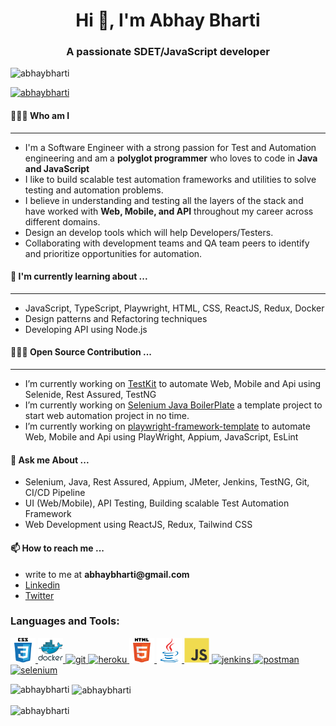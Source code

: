 <h1 align="center">Hi 👋, I'm Abhay Bharti</h1>
<h3 align="center">A passionate SDET/JavaScript developer</h3>

<p align="left"> <img src="https://komarev.com/ghpvc/?username=abhaybharti&label=Profile%20views&color=0e75b6&style=flat" alt="abhaybharti" /> </p>

<p align="left"> <a href="https://github.com/ryo-ma/github-profile-trophy"><img src="https://github-profile-trophy.vercel.app/?username=abhaybharti" alt="abhaybharti" /></a> </p>

<!-- <p align="left"> <a href="https://twitter.com/abhaybharti" target="blank"><img src="https://img.shields.io/twitter/follow/abhaybharti?logo=twitter&style=for-the-badge" alt="abhaybharti" /></a> </p> -->

<h4>👨🏻‍💻 Who am I</h4>
<hr>
<ul>
 <li>I'm a Software Engineer with a strong passion for Test and Automation engineering and am a <strong>polyglot programmer</strong> who loves to code in <strong>Java and JavaScript</strong> </li>
<li>I like to build scalable test automation frameworks and utilities to solve testing and automation problems.</li>
<li>I believe in understanding and testing all the layers of the stack and have worked with <strong>Web, Mobile, and API</strong> throughout my career across different domains.</li>
<li>Design an develop tools which will help Developers/Testers.</li>
<li> Collaborating with development teams and QA team peers to identify and prioritize opportunities for automation.</li>

</ul>
<h4>🌱 I'm currently learning about ...</h4>
<hr>
<ul>
<li>
 JavaScript, TypeScript, Playwright, HTML, CSS, ReactJS, Redux, Docker</li>
<li>Design patterns and Refactoring techniques</li>

<li>Developing API using Node.js</li>
</ul>
</ul>
<h4>👨🏻‍🏫  Open Source Contribution ...</h4>
<hr>
<ul>
<li>
  I’m currently working on <a href="https://github.com/abhaybharti/TestKit/" target="blank">TestKit</a> to automate Web, Mobile and Api using Selenide, Rest Assured, TestNG</li>
<li>I’m currently working on <a href="https://github.com/abhaybharti/Selenium-Java-BoilerPlate/">Selenium Java BoilerPlate</a> a template project to start web automation project in no time. </li>
 <li>
  I’m currently working on <a href="https://github.com/abhaybharti/playwright-framework-template/" target="blank">playwright-framework-template</a> to automate Web, Mobile and Api using PlayWright, Appium, JavaScript, EsLint</li>

</ul>
<h4>💬  Ask me About ...</h4>

<ul><li> Selenium, Java, Rest Assured, Appium, JMeter, Jenkins, TestNG, Git, CI/CD Pipeline </li>
<li> UI (Web/Mobile), API Testing, Building scalable Test Automation Framework </li>
<li> Web Development using ReactJS, Redux, Tailwind CSS </li>
</ul>
<h4>📫  How to reach me ...</h4>
<ul><li>write to me at <strong>abhaybharti@gmail.com</strong></li>
<li><a href="https://www.linkedin.com/in/abhaybharti/" target="blank">Linkedin</a></li>
<li><a href="https://twitter.com/abhaybharti/" target="blank">Twitter</a></li>
</ul>

<h3 align="left">Languages and Tools:</h3>
<p align="left"> <a href="https://www.w3schools.com/css/" target="_blank" rel="noreferrer"> <img src="https://raw.githubusercontent.com/devicons/devicon/master/icons/css3/css3-original-wordmark.svg" alt="css3" width="40" height="40"/> </a> <a href="https://www.docker.com/" target="_blank" rel="noreferrer"> <img src="https://raw.githubusercontent.com/devicons/devicon/master/icons/docker/docker-original-wordmark.svg" alt="docker" width="40" height="40"/> </a> <a href="https://git-scm.com/" target="_blank" rel="noreferrer"> <img src="https://www.vectorlogo.zone/logos/git-scm/git-scm-icon.svg" alt="git" width="40" height="40"/> </a> <a href="https://heroku.com" target="_blank" rel="noreferrer"> <img src="https://www.vectorlogo.zone/logos/heroku/heroku-icon.svg" alt="heroku" width="40" height="40"/> </a> <a href="https://www.w3.org/html/" target="_blank" rel="noreferrer"> <img src="https://raw.githubusercontent.com/devicons/devicon/master/icons/html5/html5-original-wordmark.svg" alt="html5" width="40" height="40"/> </a> <a href="https://www.java.com" target="_blank" rel="noreferrer"> <img src="https://raw.githubusercontent.com/devicons/devicon/master/icons/java/java-original.svg" alt="java" width="40" height="40"/> </a> <a href="https://developer.mozilla.org/en-US/docs/Web/JavaScript" target="_blank" rel="noreferrer"> <img src="https://raw.githubusercontent.com/devicons/devicon/master/icons/javascript/javascript-original.svg" alt="javascript" width="40" height="40"/> </a> <a href="https://www.jenkins.io" target="_blank" rel="noreferrer"> <img src="https://www.vectorlogo.zone/logos/jenkins/jenkins-icon.svg" alt="jenkins" width="40" height="40"/> </a> <a href="https://postman.com" target="_blank" rel="noreferrer"> <img src="https://www.vectorlogo.zone/logos/getpostman/getpostman-icon.svg" alt="postman" width="40" height="40"/> </a> <a href="https://www.selenium.dev" target="_blank" rel="noreferrer"> <img src="https://raw.githubusercontent.com/detain/svg-logos/780f25886640cef088af994181646db2f6b1a3f8/svg/selenium-logo.svg" alt="selenium" width="40" height="40"/> </a> </p>

<p><img align="left" src="https://github-readme-stats.vercel.app/api/top-langs?username=abhaybharti&show_icons=true&locale=en&layout=compact" alt="abhaybharti" /></p>

<p>&nbsp;<img align="center" src="https://github-readme-stats.vercel.app/api?username=abhaybharti&show_icons=true&locale=en" alt="abhaybharti" /></p>

<p><img align="center" src="https://github-readme-streak-stats.herokuapp.com/?user=abhaybharti&" alt="abhaybharti" /></p>
